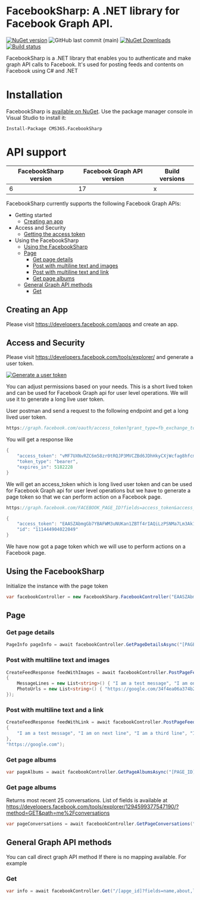 # FacebookSharp: A .NET library for Facebook Graph API.
[![NuGet version](https://img.shields.io/nuget/v/CMS365.FacebookSharp.svg?maxAge=3600)](https://www.nuget.org/packages/CMS365.FacebookSharp/)
![GitHub last commit (main)](https://img.shields.io/github/last-commit/shafaqat-ali-cms365/FacebookSharp/main.svg?logo=github)
[![NuGet Downloads](https://img.shields.io/nuget/dt/CMS365.FacebookSharp.svg?logo=nuget)](https://www.nuget.org/packages/CMS365.FacebookSharp/)
[![Build status](https://img.shields.io/azure-devops/build/cms-365/FacebookSharp/6.svg?logo=azuredevops)](https://dev.azure.com/cms-365/FacebookSharp/_build?definitionId=6)

FacebookSharp is a .NET library that enables you to authenticate and make graph API calls to Facebook. It's used for posting feeds and contents on Facebook using C# and .NET
# Installation
FacebookSharp is [available on NuGet](https://www.nuget.org/packages/CMS365.FacebookSharp/). Use the package manager
console in Visual Studio to install it:

```pwsh
Install-Package CMS365.FacebookSharp
```
# API support

| FacebookSharp version | Facebook Graph API version | Build versions
| -------------------- | ------------------- |----------------------- |
| 6                    | 17                  | x                      |

FacebookSharp currently supports the following Facebook Graph APIs:

-   Getting started
    -   [Creating an app](#creating-an-app)
-   Access and Security
    -   [Getting the access token](#access-and-security)
-   Using the FacebookSharp
    -   [Using the FacebookSharp](#using-the-facebooksharp)
    -   [Page](#page)
        -   [Get page details](#get-page-details)
        -   [Post with multiline text and images](#post-with-multiline-text-and-images)
        -   [Post with multiline text and link](#post-with-multiline-text-and-a-link)
        -   [Get page albums](#get-page-albums)
    -   [General Graph API methods](#general-graph-api-methods)
        -   [Get](#get)

## Creating an App

Please visit https://developers.facebook.com/apps and create an app.

## Access and Security

Please visit https://developers.facebook.com/tools/explorer/ and generate a user token.

[![Generate a user token](https://i.imgur.com/a2WvGaH.png)](https://developers.facebook.com/tools/explorer/)

You can adjust permissions based on your needs. This is a short lived token and can be used for Facebook Graph api for user level operations. We will use it to generate a long live user token.

User postman and send a request to the following endpoint and get a long lived user token.

```C#
https://graph.facebook.com/oauth/access_token?grant_type=fb_exchange_token&client_id=APP_CLIENT_ID&client_secret=APP_CLIENT_SECRET&fb_exchange_token=YOUR_SHORT_LIVED_USER_TOKEN_HERE
```
You will get a response like 
```C#
{
    "access_token": "vMF7UXNvRZC6m58zr0tRQJP3MVCZBd6JDhHkyCXjWcfag8hfcmjImn85B2YPZAUYK4eirj9ZA0ZAsp1TocZD",
    "token_type": "bearer",
    "expires_in": 5182228
}
```
We will get an access_token which is long lived user token and can be used for Facebook Graph api for user level operations but we have to generate a page token so that we can perform action on a Facebook page.
```C#
https://graph.facebook.com/FACEBOOK_PAGE_ID?fields=access_token&access_token=LONG_LIVED_USER_TOKEN
```

```C#
{
    "access_token": "EAASZAbmgGb7YBAFWM3uNUKan1ZBTf4rIAQiLzPSNMa7Lm3Ak1R8tNAVwsORl0LZAcPNEURzFgl6",
    "id": "111444904022049"
}
```
We have now got a page token which we will use to perform actions on a Facebook page.

## Using the FacebookSharp
 Initialize the instance with the page token
```C#
var facebookController = new FacebookSharp.FacebookController("EAASZAbmgGb7YBAFWM3uNUKan1ZBTf4rIAQiLzPSNMa7Lm3Ak1R8tNAVwsORl0LZAcPNEURzFgl6");
```

## Page
### Get page details
```C#
PageInfo pageInfo = await facebookController.GetPageDetailsAsync("[PAGE_ID]");
```
### Post with multiline text and images
```C#
CreateFeedResponse feedWithImages = await facebookController.PostPageFeedAsync("[PAGE_ID]", new FacebookSharp.Entities.Page.PageFeedRequestContent()
{
    MessageLines = new List<string>() { "I am a test message", "I am on next line", "https://google.com" },
    PhotoUrls = new List<string>() { "https://google.com/34f4ea06a374b216cb1c778a0d1810c6_480x.jpg?v=1684836648" }
});
```
### Post with multiline text and a link
```C#
CreateFeedResponse feedWithLink = await facebookController.PostPageFeedAsync("[PAGE_ID]",new List<string>() 
{ 
    "I am a test message", "I am on next line", "I am a third line", "I am a fourth line"
},
"https://google.com");
```
### Get page albums
```C#
var pageAlbums = await facebookController.GetPageAlbumsAsync("[PAGE_ID]", string fields = "");
```
### Get page albums
Returns most recent 25 conversations.
List of fields is available at https://developers.facebook.com/tools/explorer/1294599377547190/?method=GET&path=me%2Fconversations
```C#
var pageConversations = await facebookController.GetPageConversations("[PAGE_ID]", string fields = "");
```
## General Graph API methods
You can call direct graph API method If there is no mapping available. For example
### Get
```C#
var info = await facebookController.Get("/[apge_id]?fields=name,about,link,cover");
```
